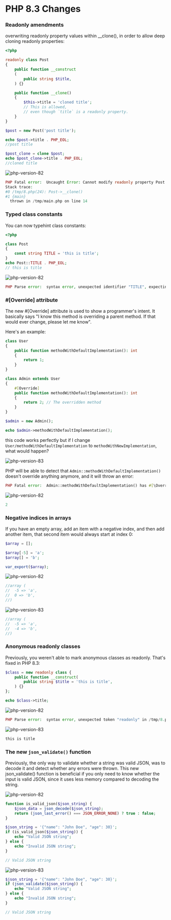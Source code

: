 # PHP 8.3 Changes

### Readonly amendments

overwriting readonly property values within __clone(), in order to allow deep cloning readonly properties:

```php
<?php

readonly class Post
{
    public function __construct
    (
        public string $title,
    ) {}

    public function __clone()
    {
        $this->title = 'cloned title';
        // This is allowed,
        // even though `title` is a readonly property.
    }
}

$post = new Post('post title');

echo $post->title . PHP_EOL;
//post title

$post_clone = clone $post;
echo $post_clone->title . PHP_EOL;
//cloned title

```

![php-version-82](https://shields.io/badge/php-<=8.2-blue)

```php
PHP Fatal error:  Uncaught Error: Cannot modify readonly property Post::$title in /tmp/8.php:14
Stack trace:
#0 /tmp/8.php(24): Post->__clone()
#1 {main}
  thrown in /tmp/main.php on line 14
```

### Typed class constants

You can now typehint class constants:

```php
<?php

class Post
{
    const string TITLE = 'this is title';
}
echo Post::TITLE . PHP_EOL;
// this is title
```

![php-version-82](https://shields.io/badge/php-<=8.2-blue)
```php
PHP Parse error:  syntax error, unexpected identifier "TITLE", expecting "=" in /tmp/8.php on line 5
```

### #[Override] attribute
The new #[Override] attribute is used to show a programmer's intent. It basically says "I know this method is overriding a parent method. If that would ever change, please let me know".

Here's an example:
```php
class User
{
    public function methodWithDefaultImplementation(): int
    {
        return 1;
    }
}

class Admin extends User
{
    #[Override]
    public function methodWithDefaultImplementation(): int
    {
        return 2; // The overridden method
    }
}

$admin = new Admin();

echo $admin->methodWithDefaultImplementation();
```
this code works perfectly but if I change `User/methodWithDefaultImplementation` to `methodWithNewImplementation`, what would happen?

![php-version-83](https://shields.io/badge/php->=8.3-blue)

PHP will be able to detect that `Admin::methodWithDefaultImplementation()` doesn't override anything anymore, and it will throw an error:
```php
PHP Fatal error:  Admin::methodWithDefaultImplementation() has #[\Override] attribute, but no matching parent method exists in /tmp/8.php on line 14
```

![php-version-82](https://shields.io/badge/php-<=8.2-blue)
```php
2
```

### Negative indices in arrays

If you have an empty array, add an item with a negative index, and then add another item, that second item would always start at index 0:


```php
$array = [];

$array[-5] = 'a';
$array[] = 'b';

var_export($array);
```
![php-version-82](https://shields.io/badge/php-<=8.2-blue)
```php
//array (
//  -5 => 'a',
//  0 => 'b',
//)
```
![php-version-83](https://shields.io/badge/php->=8.3-blue)
```php
//array (
//  -5 => 'a',
//  -4 => 'b',
//)
```

### Anonymous readonly classes
Previously, you weren't able to mark anonymous classes as readonly. That's fixed in PHP 8.3:

```php
$class = new readonly class {
    public function __construct(
        public string $title = 'this is title',
    ) {}
};

echo $class->title;
```
![php-version-82](https://shields.io/badge/php-<=8.2-blue)
```php
PHP Parse error:  syntax error, unexpected token "readonly" in /tmp/8.php on line 3
```
![php-version-83](https://shields.io/badge/php->=8.3-blue)
```php
this is title
```
### The new `json_validate()` function
Previously, the only way to validate whether a string was valid JSON, was to decode it and detect whether any errors were thrown. This new json_validate() function is beneficial if you only need to know whether the input is valid JSON, since it uses less memory compared to decoding the string.

![php-version-82](https://shields.io/badge/php-<=8.2-blue)
```php
function is_valid_json($json_string) {
    $json_data = json_decode($json_string);
    return (json_last_error() === JSON_ERROR_NONE) ? true : false;
}

$json_string = '{"name": "John Doe", "age": 30}';
if (is_valid_json($json_string)) {
    echo "Valid JSON string";
} else {
    echo "Invalid JSON string";
}

// Valid JSON string
```
![php-version-83](https://shields.io/badge/php->=8.3-blue)
```php
$json_string = '{"name": "John Doe", "age": 30}';
if (json_validate($json_string)) {
    echo "Valid JSON string";
} else {
    echo "Invalid JSON string";
}

// Valid JSON string
```